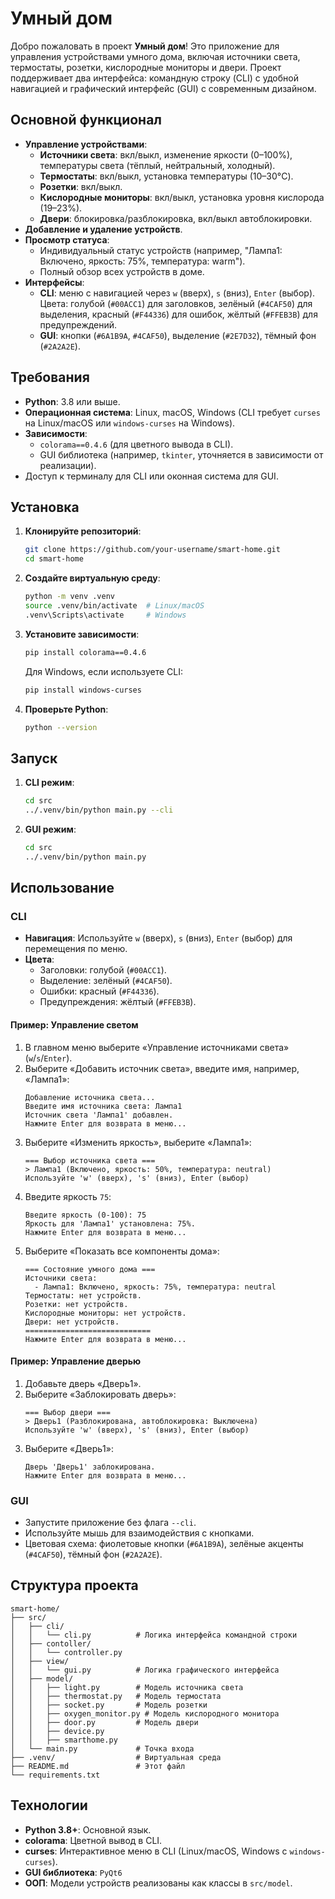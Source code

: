 # Умный дом

Добро пожаловать в проект **Умный дом**! Это приложение для управления устройствами умного дома, включая источники света, термостаты, розетки, кислородные мониторы и двери. Проект поддерживает два интерфейса: командную строку (CLI) с удобной навигацией и графический интерфейс (GUI) с современным дизайном.

## Основной функционал

- **Управление устройствами**:
  - **Источники света**: вкл/выкл, изменение яркости (0–100%), температуры света (тёплый, нейтральный, холодный).
  - **Термостаты**: вкл/выкл, установка температуры (10–30°C).
  - **Розетки**: вкл/выкл.
  - **Кислородные мониторы**: вкл/выкл, установка уровня кислорода (19–23%).
  - **Двери**: блокировка/разблокировка, вкл/выкл автоблокировки.
- **Добавление и удаление устройств**.
- **Просмотр статуса**:
  - Индивидуальный статус устройств (например, "Лампа1: Включено, яркость: 75%, температура: warm").
  - Полный обзор всех устройств в доме.
- **Интерфейсы**:
  - **CLI**: меню с навигацией через `w` (вверх), `s` (вниз), `Enter` (выбор). Цвета: голубой (`#00ACC1`) для заголовков, зелёный (`#4CAF50`) для выделения, красный (`#F44336`) для ошибок, жёлтый (`#FFEB3B`) для предупреждений.
  - **GUI**: кнопки (`#6A1B9A`, `#4CAF50`), выделение (`#2E7D32`), тёмный фон (`#2A2A2E`).

## Требования

- **Python**: 3.8 или выше.
- **Операционная система**: Linux, macOS, Windows (CLI требует `curses` на Linux/macOS или `windows-curses` на Windows).
- **Зависимости**:
  - `colorama==0.4.6` (для цветного вывода в CLI).
  - GUI библиотека (например, `tkinter`, уточняется в зависимости от реализации).
- Доступ к терминалу для CLI или оконная система для GUI.

## Установка

1. **Клонируйте репозиторий**:
   ```bash
   git clone https://github.com/your-username/smart-home.git
   cd smart-home
   ```

2. **Создайте виртуальную среду**:
   ```bash
   python -m venv .venv
   source .venv/bin/activate  # Linux/macOS
   .venv\Scripts\activate     # Windows
   ```

3. **Установите зависимости**:
   ```bash
   pip install colorama==0.4.6
   ```
   Для Windows, если используете CLI:
   ```bash
   pip install windows-curses
   ```

4. **Проверьте Python**:
   ```bash
   python --version
   ```

## Запуск

1. **CLI режим**:
   ```bash
   cd src
   ../.venv/bin/python main.py --cli
   ```

2. **GUI режим**:
   ```bash
   cd src
   ../.venv/bin/python main.py
   ```

## Использование

### CLI
- **Навигация**: Используйте `w` (вверх), `s` (вниз), `Enter` (выбор) для перемещения по меню.
- **Цвета**:
  - Заголовки: голубой (`#00ACC1`).
  - Выделение: зелёный (`#4CAF50`).
  - Ошибки: красный (`#F44336`).
  - Предупреждения: жёлтый (`#FFEB3B`).

#### Пример: Управление светом
1. В главном меню выберите «Управление источниками света» (`w`/`s`/`Enter`).
2. Выберите «Добавить источник света», введите имя, например, «Лампа1»:
   ```
   Добавление источника света...
   Введите имя источника света: Лампа1
   Источник света 'Лампа1' добавлен.
   Нажмите Enter для возврата в меню...
   ```
3. Выберите «Изменить яркость», выберите «Лампа1»:
   ```
   === Выбор источника света ===
   > Лампа1 (Включено, яркость: 50%, температура: neutral)
   Используйте 'w' (вверх), 's' (вниз), Enter (выбор)
   ```
4. Введите яркость `75`:
   ```
   Введите яркость (0-100): 75
   Яркость для 'Лампа1' установлена: 75%.
   Нажмите Enter для возврата в меню...
   ```
5. Выберите «Показать все компоненты дома»:
   ```
   === Состояние умного дома ===
   Источники света:
     - Лампа1: Включено, яркость: 75%, температура: neutral
   Термостаты: нет устройств.
   Розетки: нет устройств.
   Кислородные мониторы: нет устройств.
   Двери: нет устройств.
   ============================
   Нажмите Enter для возврата в меню...
   ```

#### Пример: Управление дверью
1. Добавьте дверь «Дверь1».
2. Выберите «Заблокировать дверь»:
   ```
   === Выбор двери ===
   > Дверь1 (Разблокирована, автоблокировка: Выключена)
   Используйте 'w' (вверх), 's' (вниз), Enter (выбор)
   ```
3. Выберите «Дверь1»:
   ```
   Дверь 'Дверь1' заблокирована.
   Нажмите Enter для возврата в меню...
   ```

### GUI
- Запустите приложение без флага `--cli`.
- Используйте мышь для взаимодействия с кнопками.
- Цветовая схема: фиолетовые кнопки (`#6A1B9A`), зелёные акценты (`#4CAF50`), тёмный фон (`#2A2A2E`).

## Структура проекта

```
smart-home/
├── src/
│   ├── cli/
│   │   └── cli.py          # Логика интерфейса командной строки
│   ├── contoller/
│   │   └── controller.py      
│   ├── view/
│   │   └── gui.py          # Логика графического интерфейса
│   ├── model/
│   │   ├── light.py        # Модель источника света
│   │   ├── thermostat.py   # Модель термостата
│   │   ├── socket.py       # Модель розетки
│   │   ├── oxygen_monitor.py # Модель кислородного монитора
│   │   ├── door.py         # Модель двери
│   │   ├── device.py       
│   │   ├── smarthome.py
│   └── main.py             # Точка входа
├── .venv/                  # Виртуальная среда
├── README.md               # Этот файл
└── requirements.txt      
```

## Технологии

- **Python 3.8+**: Основной язык.
- **colorama**: Цветной вывод в CLI.
- **curses**: Интерактивное меню в CLI (Linux/macOS, Windows с `windows-curses`).
- **GUI библиотека**:  `PyQt6`
- **ООП**: Модели устройств реализованы как классы в `src/model`.

